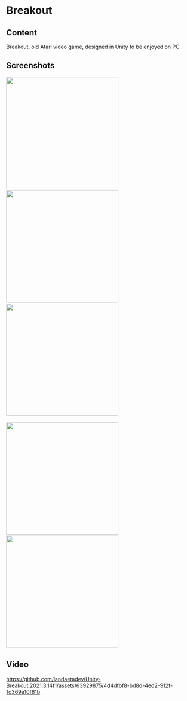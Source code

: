 # Breakout
 
## Content
Breakout, old Atari video game, designed in Unity to be enjoyed on PC.

## Screenshots

<p>
  <img src="https://filedn.eu/lUfpa3BpLa45XCcSIQyWRHF/WWW/FilesProjects/UnityBreakout/videos/001.jpg" width="300">&nbsp;&nbsp;
  <img src="https://filedn.eu/lUfpa3BpLa45XCcSIQyWRHF/WWW/FilesProjects/UnityBreakout/videos/002.jpg" width="300">&nbsp;&nbsp;
  <img src="https://filedn.eu/lUfpa3BpLa45XCcSIQyWRHF/WWW/FilesProjects/UnityBreakout/videos/003.jpg" width="300"><BR>
 <BR>
  <img src="https://filedn.eu/lUfpa3BpLa45XCcSIQyWRHF/WWW/FilesProjects/UnityBreakout/videos/004.jpg" width="300">&nbsp;&nbsp;
  <img src="https://filedn.eu/lUfpa3BpLa45XCcSIQyWRHF/WWW/FilesProjects/UnityBreakout/videos/005.jpg" width="300">&nbsp;&nbsp;
</p>

## Video



https://github.com/landaetadev/Unity-Breakout.2021.3.14f1/assets/63929875/4d4dfbf8-bd8d-4ed2-912f-1d369e10f61b

